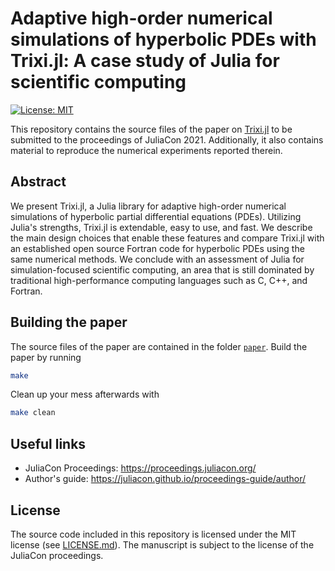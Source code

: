 # Adaptive high-order numerical simulations of hyperbolic PDEs with Trixi.jl: A case study of Julia for scientific computing

[![License: MIT](https://img.shields.io/badge/License-MIT-success.svg)](https://opensource.org/licenses/MIT)

This repository contains the source files of the paper on
[Trixi.jl](https://github.com/trixi-framework/Trixi.jl) to be submitted
to the proceedings of JuliaCon 2021. Additionally, it also contains
material to reproduce the numerical experiments reported therein.

## Abstract

We present Trixi.jl, a Julia library for adaptive high-order numerical simulations
of hyperbolic partial differential equations (PDEs). Utilizing Julia's strengths,
Trixi.jl is extendable, easy to use, and fast. We describe the main design choices
that enable these features and compare Trixi.jl with an established open
source Fortran code for hyperbolic PDEs using the same numerical methods.
We conclude with an assessment of Julia for simulation-focused scientific
computing, an area that is still dominated by traditional high-performance
computing languages such as C, C++, and Fortran.


## Building the paper

The source files of the paper are contained in the folder [`paper`](paper/).
Build the paper by running
```bash
make
```
Clean up your mess afterwards with
```bash
make clean
```


## Useful links

* JuliaCon Proceedings: https://proceedings.juliacon.org/
* Author's guide: https://juliacon.github.io/proceedings-guide/author/


## License

The source code included in this repository is licensed under the MIT license
(see [LICENSE.md](LICENSE.md)). The manuscript is subject to the license of
the JuliaCon proceedings.
